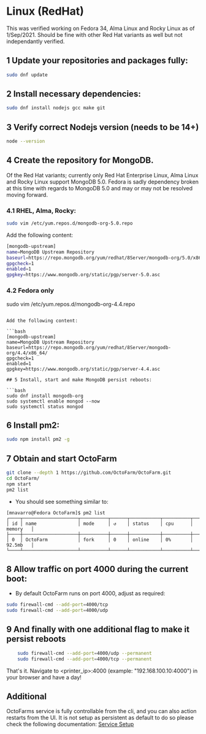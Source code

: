 # Linux (RedHat)

This was verified working on Fedora 34, Alma Linux and Rocky Linux as of 1/Sep/2021. Should be fine with other Red Hat variants as well but not independantly verified.

## 1 Update your repositories and packages fully:

```bash
sudo dnf update
```

## 2 Install necessary dependencies:

```bash    
sudo dnf install nodejs gcc make git
```

## 3 Verify correct Nodejs version (needs to be 14+)

```bash
node --version
```

## 4 Create the repository for MongoDB. 

Of the Red Hat variants; currently only Red Hat Enterprise Linux, Alma Linux and Rocky Linux support MongoDB 5.0. Fedora is sadly dependency broken at this time with regards to MongoDB 5.0 and may or may not be resolved moving forward. 

### 4.1 RHEL, Alma, Rocky:
```bash
sudo vim /etc/yum.repos.d/mongodb-org-5.0.repo
```

Add the following content:

```bash
[mongodb-upstream]
name=MongoDB Upstream Repository
baseurl=https://repo.mongodb.org/yum/redhat/8Server/mongodb-org/5.0/x86_64/
gpgcheck=1
enabled=1
gpgkey=https://www.mongodb.org/static/pgp/server-5.0.asc
```

### 4.2 Fedora only

sudo vim /etc/yum.repos.d/mongodb-org-4.4.repo
```

Add the following content:

```bash
[mongodb-upstream]
name=MongoDB Upstream Repository
baseurl=https://repo.mongodb.org/yum/redhat/8Server/mongodb-org/4.4/x86_64/
gpgcheck=1
enabled=1
gpgkey=https://www.mongodb.org/static/pgp/server-4.4.asc
 
## 5 Install, start and make MongoDB persist reboots:

```bash
sudo dnf install mongodb-org
sudo systemctl enable mongod --now
sudo systemctl status mongod
```
    
## 6 Install pm2:

```bash
sudo npm install pm2 -g
```

## 7 Obtain and start OctoFarm

```bash
git clone --depth 1 https://github.com/OctoFarm/OctoFarm.git
cd OctoFarm/
npm start
pm2 list
```

- You should see something similar to:

```
[mnavarro@Fedora OctoFarm]$ pm2 list
┌────┬────────────────────┬──────────┬──────┬───────────┬──────────┬──────────┐
│ id │ name               │ mode     │ ↺    │ status    │ cpu      │ memory   │
├────┼────────────────────┼──────────┼──────┼───────────┼──────────┼──────────┤
│ 0  │ OctoFarm           │ fork     │ 0    │ online    │ 0%       │ 92.5mb   │
└────┴────────────────────┴──────────┴──────┴───────────┴──────────┴──────────┘

```

## 8 Allow traffic on port 4000 during the current boot:

- By default OctoFarm runs on port 4000, adjust as required:

```bash
sudo firewall-cmd --add-port=4000/tcp
sudo firewall-cmd --add-port=4000/udp
```

## 9 And finally with one additional flag to make it persist reboots

```bash
    sudo firewall-cmd --add-port=4000/udp --permanent
    sudo firewall-cmd --add-port=4000/tcp --permanent
```

That's it. Navigate to <printer_ip>:4000 (example: "192.168.100.10:4000") in your browser and have a day!

## Additional
OctoFarms service is fully controllable from the cli, and you can also action restarts from the UI. It is not setup as persistent as default to do so please check the following documentation:
[Service Setup](/installation/setup-service.md)
